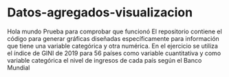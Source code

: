 # Datos-agregados-visualizacion
Hola mundo 
Prueba para comprobar que funcionó
El repositorio contiene el código para generar gráficas diseñadas específicamente para información que tiene una variable categórica y otra numérica. En el ejercicio se utiliza el índice de GINI de 2019 para 56 países como variable cuantitativa y como variable categórica el nivel de ingresos de cada país según el Banco Mundial 
